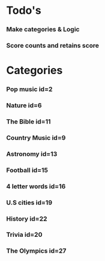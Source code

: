 <div>

# Todo's

### Make categories & Logic

### Score counts and retains score

# Categories

### Pop music id=2

### Nature id=6

### The Bible id=11

### Country Music id=9

### Astronomy id=13

### Football id=15

### 4 letter words id=16

### U.S cities id=19

### History id=22

### Trivia id=20

### The Olympics id=27

</div>
